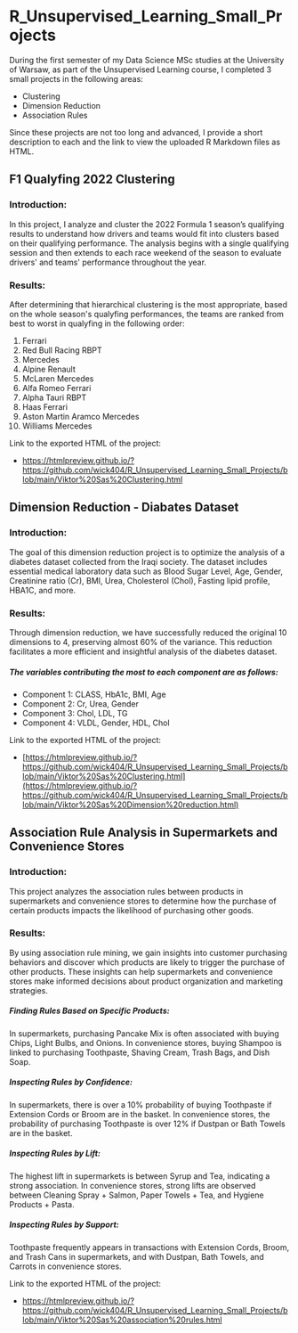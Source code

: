 # R_Unsupervised_Learning_Small_Projects
During the first semester of my Data Science MSc studies at the University of Warsaw, as part of the Unsupervised Learning course, I completed 3 small projects in the following areas:
- Clustering
- Dimension Reduction
- Association Rules

Since these projects are not too long and advanced, I provide a short description to each and the link to view the uploaded R Markdown files as HTML.

## F1 Qualyfing 2022 Clustering
### Introduction:
In this project, I analyze and cluster the 2022 Formula 1 season’s qualifying results to understand how drivers and teams would fit into clusters based on their qualifying performance. The analysis begins with a single qualifying session and then extends to each race weekend of the season to evaluate drivers' and teams' performance throughout the year.

### Results:
After determining that hierarchical clustering is the most appropriate, based on the whole season's qualyfing performances, the teams are ranked from best to worst in qualyfing in the following order:
1. Ferrari
2. Red Bull Racing RBPT
3. Mercedes
4. Alpine Renault
5. McLaren Mercedes
6. Alfa Romeo Ferrari
7. Alpha Tauri RBPT
8. Haas Ferrari
9. Aston Martin Aramco Mercedes
10. Williams Mercedes


Link to the exported HTML of the project: 
- https://htmlpreview.github.io/?https://github.com/wick404/R_Unsupervised_Learning_Small_Projects/blob/main/Viktor%20Sas%20Clustering.html





## Dimension Reduction - Diabates Dataset
### Introduction:
The goal of this dimension reduction project is to optimize the analysis of a diabetes dataset collected from the Iraqi society. The dataset includes essential medical laboratory data such as Blood Sugar Level, Age, Gender, Creatinine ratio (Cr), BMI, Urea, Cholesterol (Chol), Fasting lipid profile, HBA1C, and more.

### Results:
Through dimension reduction, we have successfully reduced the original 10 dimensions to 4, preserving almost 60% of the variance. This reduction facilitates a more efficient and insightful analysis of the diabetes dataset.

##### The variables contributing the most to each component are as follows:
- Component 1: CLASS, HbA1c, BMI, Age
- Component 2: Cr, Urea, Gender
- Component 3: Chol, LDL, TG
- Component 4: VLDL, Gender, HDL, Chol

Link to the exported HTML of the project: 
- [https://htmlpreview.github.io/?https://github.com/wick404/R_Unsupervised_Learning_Small_Projects/blob/main/Viktor%20Sas%20Clustering.html](https://htmlpreview.github.io/?https://github.com/wick404/R_Unsupervised_Learning_Small_Projects/blob/main/Viktor%20Sas%20Dimension%20reduction.html)




##  Association Rule Analysis in Supermarkets and Convenience Stores
### Introduction:
This project analyzes the association rules between products in supermarkets and convenience stores to determine how the purchase of certain products impacts the likelihood of purchasing other goods.

### Results:
By using association rule mining, we gain insights into customer purchasing behaviors and discover which products are likely to trigger the purchase of other products. These insights can help supermarkets and convenience stores make informed decisions about product organization and marketing strategies.

##### Finding Rules Based on Specific Products:
In supermarkets, purchasing Pancake Mix is often associated with buying Chips, Light Bulbs, and Onions. In convenience stores, buying Shampoo is linked to purchasing Toothpaste, Shaving Cream, Trash Bags, and Dish Soap.

##### Inspecting Rules by Confidence:
In supermarkets, there is over a 10% probability of buying Toothpaste if Extension Cords or Broom are in the basket. In convenience stores, the probability of purchasing Toothpaste is over 12% if Dustpan or Bath Towels are in the basket.

##### Inspecting Rules by Lift:
The highest lift in supermarkets is between Syrup and Tea, indicating a strong association. In convenience stores, strong lifts are observed between Cleaning Spray + Salmon, Paper Towels + Tea, and Hygiene Products + Pasta.

##### Inspecting Rules by Support:
Toothpaste frequently appears in transactions with Extension Cords, Broom, and Trash Cans in supermarkets, and with Dustpan, Bath Towels, and Carrots in convenience stores.

Link to the exported HTML of the project: 
- https://htmlpreview.github.io/?https://github.com/wick404/R_Unsupervised_Learning_Small_Projects/blob/main/Viktor%20Sas%20association%20rules.html

